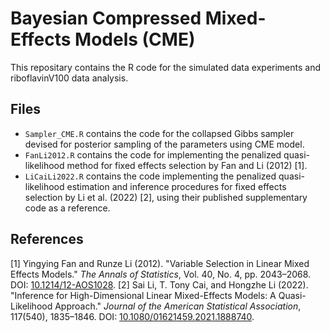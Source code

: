 # Bayesian Compressed Mixed-Effects Models (CME)

This repositary contains the R code for the simulated data experiments and riboflavinV100 data analysis.

## Files

* `Sampler_CME.R` contains the code for the collapsed Gibbs sampler devised for posterior sampling of the parameters using CME model.
* `FanLi2012.R` contains the code for implementing the penalized quasi-likelihood method for fixed effects selection by Fan and Li (2012) [1].
* `LiCaiLi2022.R` contains the code implementing the penalized quasi-likelihood estimation and inference procedures for fixed effects selection by Li et al. (2022) [2], using their published supplementary code as a reference.

## References

[1] Yingying Fan and Runze Li (2012). "Variable Selection in Linear Mixed Effects Models." *The Annals of Statistics*, Vol. 40, No. 4, pp. 2043–2068. DOI: [10.1214/12-AOS1028](https://doi.org/10.1214/12-AOS1028).
[2] Sai Li, T. Tony Cai, and Hongzhe Li (2022). "Inference for High-Dimensional Linear Mixed-Effects Models: A Quasi-Likelihood Approach." *Journal of the American Statistical Association*, 117(540), 1835–1846. DOI: [10.1080/01621459.2021.1888740](https://doi.org/10.1080/01621459.2021.1888740).

